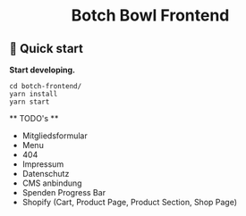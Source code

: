 <h1 align="center">
  Botch Bowl Frontend
</h1>

## 🚀 Quick start

**Start developing.**

```shell
cd botch-frontend/
yarn install
yarn start
```


** TODO's **

- Mitgliedsformular
- Menu
- 404
- Impressum
- Datenschutz
- CMS anbindung
- Spenden Progress Bar
- Shopify (Cart, Product Page, Product Section, Shop Page)
